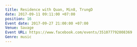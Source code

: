 ```yaml
---
title: Residence with Quan, Min8, TrungD
date: 2017-09-11 09:11:00 +07:00
position: 16
Event date: 2017-09-27 21:00:00 +07:00
Venue: Savage
Event URL: https://www.facebook.com/events/351077792008369
Genre: music
---
```


